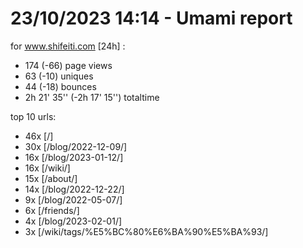 # 23/10/2023 14:14 - Umami report
for www.shifeiti.com [24h] :

 - 174 (-66) page views
 - 63 (-10) uniques
 - 44 (-18) bounces
 - 2h 21' 35'' (-2h 17' 15'') totaltime


top 10 urls:
 - 46x [/]
 - 30x [/blog/2022-12-09/]
 - 16x [/blog/2023-01-12/]
 - 16x [/wiki/]
 - 15x [/about/]
 - 14x [/blog/2022-12-22/]
 - 9x [/blog/2022-05-07/]
 - 6x [/friends/]
 - 4x [/blog/2023-02-01/]
 - 3x [/wiki/tags/%E5%BC%80%E6%BA%90%E5%BA%93/]


